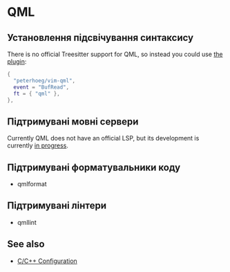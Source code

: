 # QML

## Установлення підсвічування синтаксису

There is no official Treesitter support for QML, so instead you could use [the
plugin](https://github.com/peterhoeg/vim-qml):

```lua
{
  "peterhoeg/vim-qml",
  event = "BufRead",
  ft = { "qml" },
},
```

## Підтримувані мовні сервери

Currently QML does not have an official LSP, but its development is currently
[in progress](https://bugreports.qt.io/browse/QTBUG-68406).

## Підтримувані форматувальники коду

- qmlformat

## Підтримувані лінтери

- qmllint

## See also

- [C/C++ Configuration](c_cpp.md)
